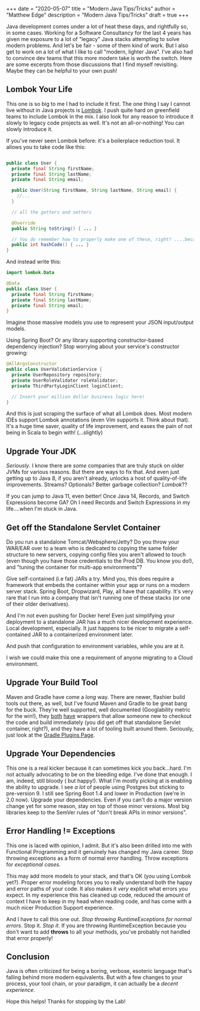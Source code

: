 +++
date = "2020-05-07"
title = "Modern Java Tips/Tricks"
author = "Matthew Edge"
description = "Modern Java Tips/Tricks"
draft = true
+++

Java development comes under a lot of heat these days, and rightfully so, in some cases.
Working for a Software Consultancy for the last 4 years has given me exposure to a lot of
"legacy" Java stacks attempting to solve modern problems. And let's be fair - some of them
kind of work. But I also get to work on a lot of what I like to call "modern, lighter Java".
I've also had to convince dev teams that this more modern take is worth the switch. Here are
some excerpts from those discussions that I find myself revisiting. Maybe they can be helpful
to your own push!

## Lombok Your Life

This one is so big to me I had to include it first. The one thing I say I cannot live without
in Java projects is [Lombok](https://projectlombok.org/). I push quite hard on greenfield teams
to include Lombok in the mix. I also look for any reason to introduce it slowly to legacy code
projects as well. It's not an all-or-nothing! You can slowly introduce it.

If you've never seen Lombok before: it's a boilerplace reduction tool. It allows you to take
code like this:

```java

public class User {
  private final String firstName;
  private final String lastName;
  private final String email;

  public User(String firstName, String lastName, String email) {
    //...
  }

  // all the getters and setters

  @Override
  public String toString() { ... }

  // You do remember how to properly make one of these, right? ....because I don't
  public int hashCode() { ... }
}
```

And instead write this:

```java
import lombok.Data

@Data
public class User {
  private final String firstName;
  private final String lastName;
  private final String email;
}
```

Imagine those massive models you use to represent your JSON input/output models.

Using Spring Boot? Or any library supporting constructor-based dependency injection?
Stop worrying about your service's constructor growing:

```java
@AllArgsConstructor
public class UserValidationService {
  private UserRepository repository;
  private UserRoleValidator roleValidator;
  private ThirdPartyLoginClient loginClient;

  // Insert your million dollar business logic here!
}
```

And this is just scraping the surface of what all Lombok does. Most modern IDEs support Lombok
annotations (even Vim supports it. Think about that). It's a huge time saver, quality of life
improvement, and eases the pain of not being in Scala to begin with! (...slightly)

## Upgrade Your JDK

_Seriously_. I know there are _some_ companies that are truly stuck on older JVMs for various
reasons. But there are ways to fix that. And even just getting up to Java 8, if you aren't
already, unlocks a host of quality-of-life improvements. Streams? Optionals? Better garbage
collection? _Lombok_??

If you can jump to Java 11, even better! Once Java 14, Records, and Switch Expressions become
GA? Oh I need Records and Switch Expressions in my life....when I'm stuck in Java.

## Get off the Standalone Servlet Container

Do you run a standalone Tomcat/Websphere/Jetty? Do you throw your WAR/EAR over to a team
who is dedicated to copying the same folder structure to new servers, copying config files
you aren't allowed to touch (even though you have those credentials to the Prod DB. You
know you do!), and "tuning the container for multi-app environments"?

Give self-contained (i.e fat) JARs a try. Mind you, this does require a framework that embeds the
container within your app or runs on a modern server stack. Spring Boot, Dropwizard, Play,
all have that capability. It's very rare that I run into a company that isn't running one of
these stacks (or one of their older derivatives).

And I'm not even pushing for Docker here! Even just simplifying your deployment to a standalone
JAR has a much nicer development experience. Local development, especially. It just happens
to be nicer to migrate a self-contained JAR to a containerized environment later.

And push that configuration to environment variables, while you are at it.

I wish we could make this one a requirement of anyone migrating to a Cloud environment.

## Upgrade Your Build Tool

Maven and Gradle have come a _long_ way. There are newer, flashier build tools out there, as well,
but I've found Maven and Gradle to be great bang for the buck. They're well supported, well
documented (Googlability metric for the win!), they [both](https://github.com/takari/maven-wrapper) [have](https://docs.gradle.org/current/userguide/gradle_wrapper.html) wrappers that allow
someone new to checkout the code and build immediately (you did get off that standalone Servlet
container, right?), and they have a lot of tooling built around them. Seriously, just look at the
[Gradle Plugins Page](https://plugins.gradle.org/).

## Upgrade Your Dependencies

This one is a real kicker because it can sometimes kick you back...hard. I'm not actually
advocating to be on the bleeding edge. I've done that enough. I am, indeed, still bloody (
but happy!). What I'm mostly picking at is enabling the ability to upgrade. I see _a lot_ of
people using Postgres but sticking to pre-version 9. I still see Spring Boot 1.4 and lower in
Production (we're in 2.0 now). Upgrade your dependencies. Even if you can't do a major version
change yet for some reason, stay on top of those minor versions. Most big libraries keep to
the SemVer rules of "don't break APIs in minor versions".

## Error Handling != Exceptions

This one is laced with opinion, I admit. But it's also been drilled into me with Functional
Programming and it genuinely has changed my Java career. Stop throwing exceptions as a form
of normal error handling. Throw exceptions for _exceptional cases_.

This may add more models to your stack, and that's OK (you using Lombok yet?). Proper error
modeling forces you to really understand both the happy and error paths of your code. It also
makes it _very_ explicit what errors you expect. In my experience this has cleaned up code,
reduced the amount of context I have to keep in my head when reading code, and has come with
a much nicer Production Support experience.

And I have to call this one out. _Stop throwing RuntimeExceptions for normal errors_. Stop it. _Stop it_.
If you are throwing RuntimeException because you don't want to add **throws** to all your
methods, you've probably not handled that error properly!

## Conclusion

Java is often criticized for being a boring, verbose, esoteric language that's falling behind more
modern equivalents. But with a few changes to your process, your tool chain, or your paradigm,
it can actually be a _decent experience_.

Hope this helps! Thanks for stopping by the Lab!
